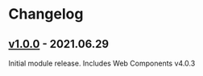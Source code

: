 # Changelog
## [v1.0.0] - 2021.06.29
Initial module release. Includes Web Components v4.0.3

[v1.0.0]: https://github.com/FACT-Finder-Web-Components/shopware6-plugin/releases/tag/v1.0.0

